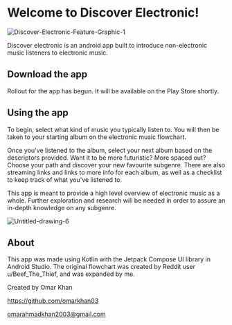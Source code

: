 # Welcome to Discover Electronic!

![Discover-Electronic-Feature-Graphic-1](https://i.ibb.co/rvrQGR7/Discover-Electronic-Feature-Graphic-1.png)

Discover electronic is an android app built to introduce non-electronic music listeners to electronic music.

## Download the app
Rollout for the app has begun. It will be available on the Play Store shortly.

## Using the app
To begin, select what kind of music you typically listen to. You will then be taken to your starting album on the electronic music flowchart. 

Once you've listened to the album, select your next album based on the descriptors provided. Want it to be more futuristic? More spaced out? Choose your path and discover your new favourite subgenre. There are also streaming links and links to more info for each album, as well as a checklist to keep track of what you've listened to. 

This app is meant to provide a high level overview of electronic music as a whole. Further exploration and research will be needed in order to assure an in-depth knowledge on any subgenre.

![Untitled-drawing-6](https://i.ibb.co/ZXgdd33/Untitled-drawing-6.png)

## About

This app was made using Kotlin with the Jetpack Compose UI library in Android Studio. The original flowchart was created by Reddit user u/Beef_The_Thief, and was expanded by me.

Created by Omar Khan

https://github.com/omarkhan03

omarahmadkhan2003@gmail.com
